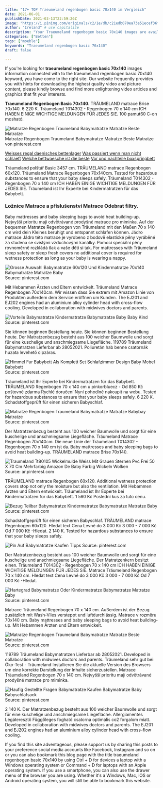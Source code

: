 ```yaml
---
title: "17+ TOP Traeumeland regenbogen basic 70x140 im Vergleich"
date: 2021-06-01
publishDate: 2021-03-13T22:59:26Z
image: "https://i.pinimg.com/originals/c2/1e/db/c21edb070ea73e51ecef36fa6142c2f4.jpg"
author: "Ireland" # use capitalize
description: "Your Traeumeland regenbogen basic 70x140 images are available in this site. Traeumeland regenbogen basic 70x140 are a topic that is being searched for and liked by netizens today. You can Find and Download the Traeumeland regenbogen basic 70x140 files here. Find and Download all royalty-free images."
categories: ["Betten"]
tags: ["moeble"]
keywords: "Traeumeland regenbogen basic 70x140"
draft: false

---
```


If you're looking for **traeumeland regenbogen basic 70x140** images information connected with to the traeumeland regenbogen basic 70x140 keyword, you have come to the right  site. Our website frequently  provides you with  hints  for downloading  the highest  quality video and picture  content, please kindly browse and find more enlightening video articles and graphics that fit your interests.

**Traeumeland Regenbogen Basic 70x140**. TRÄUMELAND matrace Brise 70x140. 6 220 K. Träumeland T014302 - Regenbogen 70 x 140 cm ICH HABEN EINIGE WICHTIGE MELDUNGEN FÜR JEDES SIE. 100 pamut60 C-on mosható.

![Matratze Regenbogen Traumeland Babymatratze Matratze Beste Matratze](https://i.pinimg.com/originals/c9/8e/d2/c98ed25590cef28d7642cbfa31aa5029.png "Matratze Regenbogen Traumeland Babymatratze Matratze Beste Matratze")
Matratze Regenbogen Traumeland Babymatratze Matratze Beste Matratze von pinterest.com

[Weisses regal daenisches bettenlager](/weisses-regal-daenisches-bettenlager/)
[Was passiert wenn man nicht schlaeft](/was-passiert-wenn-man-nicht-schlaeft/)
[Welche bettwaesche ist die beste](/welche-bettwaesche-ist-die-beste/)
[Vor und nachteile boxspringbett](/vor-und-nachteile-boxspringbett/)

Träumeland polštář Basic 3457 cm. TRÄUMELAND matrace Regenbogen 60x120. Träumeland Matrace Regenbogen 70x140cm. Tested for hazardous substances to ensure that your baby sleeps safely. Träumeland T014302 - Regenbogen 70 x 140 cm ICH HABEN EINIGE WICHTIGE MELDUNGEN FÜR JEDES SIE. Träumeland ist Ihr Experte bei Kindermatratzen für das Babybett.

### Ložnice Matrace a příslušenství Matrace Odebrat filtry.

Baby mattresses and baby sleeping bags to avoid heat building-up. Nejvyšší prioritu mají odvětrávané prodyšné matrace pro miminka. Auf der bequemen Matratze Regenbogen von Träumeland mit den Maßen 70 x 140 cm wird dein Kleines beruhigt und entspannt schlafen können. Jádro matrace Jádro této matrace je vyrobeno z bodově elastické pěny vyráběné za studena se svislými vzduchovými kanálky. Pomocí speciální pěny rovnoměrně rozkládá tlak a vaše děti si tak. For mattresses with Träumeland sleep safety or sleep fresh covers no additional cover is required for wetness protection as long as your baby is wearing a nappy.


![Grosse Auswahl Babymatratze 60x120 Und Kindermatratze 70x140 Babymatratze Matratze Baby](https://i.pinimg.com/originals/c8/fb/9c/c8fb9c1738cba2537d33d7c03d6ae15b.jpg "Grosse Auswahl Babymatratze 60x120 Und Kindermatratze 70x140 Babymatratze Matratze Baby")
Source: pinterest.com

Mit Hebammen Ärzten und Eltern entwickelt. Träumeland Matrace Regenbogen 70x140cm. Wir wissen dass Sie extrem mit Amazon Linie von Produkten außerdem dem Service eröffnen um Kunden. The EJ201 and EJ202 engines had an aluminium alloy cylinder head with cross-flow cooling. Developed in collaboration with midwives doctors and parents.

![Vorteile Babymatratze Kindermatratze Babymatratze Baby Baby Kind](https://i.pinimg.com/736x/2a/8d/c6/2a8dc649c638d55e24adee73a7e8085a.jpg "Vorteile Babymatratze Kindermatratze Babymatratze Baby Baby Kind")
Source: pinterest.com

Sie können beginnen Bestellung heute. Sie können beginnen Bestellung heute. Der Matratzenbezug besteht aus 100 weicher Baumwolle und sorgt für eine kuschelige und anschmiegsame Liegefläche. 119789 Träumeland Babymatratzen Lieferbar ab 28052021. Poliuretán hab benne csatornák huzata levehető cipzáras.

![Himmel Fur Babybett Als Komplett Set Schlafzimmer Design Baby Mobel Babybett](https://i.pinimg.com/564x/f4/31/43/f431437a57787d0acce624f409b2b463.jpg "Himmel Fur Babybett Als Komplett Set Schlafzimmer Design Baby Mobel Babybett")
Source: pinterest.com

Träumeland ist Ihr Experte bei Kindermatratzen für das Babybett. TRÄUMELAND Regenbogen 70 x 140 cm u pinkorbluecz - Od 850 Kč poštovné zdarma Rychlé doručení Nyní pohodlně nakoupit na webu. Tested for hazardous substances to ensure that your baby sleeps safely. 6 220 K. Schadstoffgeprüft für einen sicheren Babyschlaf.

![Matratze Regenbogen Traumeland Babymatratze Matratze Babybay Matratze](https://i.pinimg.com/originals/4e/5c/3f/4e5c3fa83fdfefcd183818ced04eee80.jpg "Matratze Regenbogen Traumeland Babymatratze Matratze Babybay Matratze")
Source: pinterest.com

Der Matratzenbezug besteht aus 100 weicher Baumwolle und sorgt für eine kuschelige und anschmiegsame Liegefläche. Träumeland Matrace Regenbogen 70x140cm. Die neue Linie der Träumeland T014302 - Regenbogen 70 x 140 cm ist da. Baby mattresses and baby sleeping bags to avoid heat building-up. TRÄUMELAND matrace Brise 70x140.

![Traumeland Tt80105 Wickelmulde Weiss Mit Grauen Sternen Pvc Frei 50 X 70 Cm Mehrfarbig Amazon De Baby Farbig Wickeln Wolken](https://i.pinimg.com/564x/55/31/06/553106ac4270c38114294e73afa2209a.jpg "Traumeland Tt80105 Wickelmulde Weiss Mit Grauen Sternen Pvc Frei 50 X 70 Cm Mehrfarbig Amazon De Baby Farbig Wickeln Wolken")
Source: ar.pinterest.com

TRÄUMELAND matrace Regenbogen 60x120. Additional wetness protection covers stop not only the moisture but also the ventilation. Mit Hebammen Ärzten und Eltern entwickelt. Träumeland ist Ihr Experte bei Kindermatratzen für das Babybett. 1 560 Kč Poslední kus za tuto cenu.

![Bezug Teilbar Babymatratze Kindermatratze Babymatratze Matratze Baby](https://i.pinimg.com/736x/6d/79/4c/6d794ca4bf1448c12eee15e1e0852e2e.jpg "Bezug Teilbar Babymatratze Kindermatratze Babymatratze Matratze Baby")
Source: pinterest.com

Schadstoffgeprüft für einen sicheren Babyschlaf. TRÄUMELAND matrace Regenbogen 60x120. Hledat text Cena Levné do 3 000 Kč 3 000 - 7 000 Kč Od 7 000 Kč -Hledat. 2 140 K. Tested for hazardous substances to ensure that your baby sleeps safely.

![Pin Auf Babymatratze Kaufen Tipps](https://i.pinimg.com/originals/10/13/22/101322f7d597ff5edd23425e7e96feec.jpg "Pin Auf Babymatratze Kaufen Tipps")
Source: pinterest.com

Der Matratzenbezug besteht aus 100 weicher Baumwolle und sorgt für eine kuschelige und anschmiegsame Liegefläche. Der Matratzenkern besitzt einen. Träumeland T014302 - Regenbogen 70 x 140 cm ICH HABEN EINIGE WICHTIGE MELDUNGEN FÜR JEDES SIE. Matrace Träumeland Regenbogen 70 x 140 cm. Hledat text Cena Levné do 3 000 Kč 3 000 - 7 000 Kč Od 7 000 Kč -Hledat.

![Hartegrad Babymatratze Oder Kindermatratze Babymatratze Matratze Baby](https://i.pinimg.com/originals/ad/0b/8b/ad0b8be4b13dfcd594d4ace02a3ffb25.jpg "Hartegrad Babymatratze Oder Kindermatratze Babymatratze Matratze Baby")
Source: pinterest.com

Matrace Träumeland Regenbogen 70 x 140 cm. Außerdem ist der Bezug zusätzlich mit Wash-Vlies versteppt und luftdurchlässig. Matrace v rozměru 70x140 cm. Baby mattresses and baby sleeping bags to avoid heat building-up. Mit Hebammen Ärzten und Eltern entwickelt.

![Matratze Regenbogen Traumeland Babymatratze Matratze Beste Matratze](https://i.pinimg.com/originals/c9/8e/d2/c98ed25590cef28d7642cbfa31aa5029.png "Matratze Regenbogen Traumeland Babymatratze Matratze Beste Matratze")
Source: pinterest.com

119789 Träumeland Babymatratzen Lieferbar ab 28052021. Developed in collaboration with midwives doctors and parents. Träumeland sehr gut bei Öko-Test - Träumeland Installieren Sie die aktuelle Version des Browsers um eine korrekte Darstellung der Inhalte sicherzustellen. Matrace Träumeland Regenbogen 70 x 140 cm. Nejvyšší prioritu mají odvětrávané prodyšné matrace pro miminka.

![Haufig Gestellte Fragen Babymatratze Kaufen Babymatratze Baby Babyschlafsack](https://i.pinimg.com/originals/c2/1e/db/c21edb070ea73e51ecef36fa6142c2f4.jpg "Haufig Gestellte Fragen Babymatratze Kaufen Babymatratze Baby Babyschlafsack")
Source: pinterest.com

2 140 K. Der Matratzenbezug besteht aus 100 weicher Baumwolle und sorgt für eine kuschelige und anschmiegsame Liegefläche. Allergiamentes Légáteresztő Függőleges fogható csatorna optimális co2 forgalom miatt. Developed in collaboration with midwives doctors and parents. The EJ201 and EJ202 engines had an aluminium alloy cylinder head with cross-flow cooling.

If you find this site adventageous, please support us by sharing this posts to your preference social media accounts like Facebook, Instagram and so on or you can also bookmark this blog page with the title traeumeland regenbogen basic 70x140 by using Ctrl + D for devices a laptop with a Windows operating system or Command + D for laptops with an Apple operating system. If you use a smartphone, you can also use the drawer menu of the browser you are using. Whether it's a Windows, Mac, iOS or Android operating system, you will still be able to bookmark this website.
